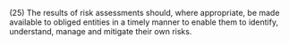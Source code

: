(25) The results of risk assessments should, where appropriate, be made available to obliged entities in a timely manner to enable them to identify, understand, manage and mitigate their own risks.